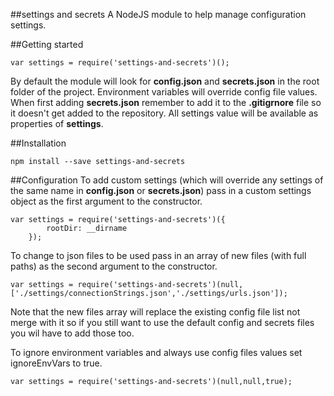 ##settings and secrets
A NodeJS module to help manage configuration settings.

##Getting started
```
var settings = require('settings-and-secrets')();
```

By default the module will look for **config.json** and **secrets.json** in the root folder of the project. Environment variables will override config file values.
When first adding **secrets.json** remember to add it to the **.gitigrnore** file so it doesn't get added to the repository. 
All settings value will be available as properties of **settings**. 

##Installation
```
npm install --save settings-and-secrets
```

##Configuration
To add custom settings (which will override any settings of the same name in **config.json** or **secrets.json**) pass in a custom settings object as the first argument to the constructor. 

```
var settings = require('settings-and-secrets')({
		rootDir: __dirname
	});
```

To change to json files to be used pass in an array of new files (with full paths) as the second argument to the constructor.

```
var settings = require('settings-and-secrets')(null,['./settings/connectionStrings.json','./settings/urls.json']);
```
Note that the new files array will replace the existing config file list not merge with it so if you still want to use the default config and secrets files you wil have to add those too.

To ignore environment variables and always use config files values set ignoreEnvVars to true.
```
var settings = require('settings-and-secrets')(null,null,true);
```

